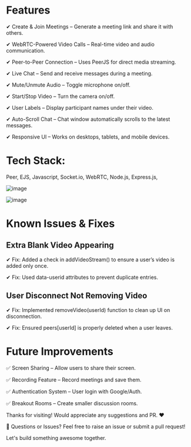 # Features
✔ Create & Join Meetings – Generate a meeting link and share it with others.

✔ WebRTC-Powered Video Calls – Real-time video and audio communication.

✔ Peer-to-Peer Connection – Uses PeerJS for direct media streaming.

✔ Live Chat – Send and receive messages during a meeting.

✔ Mute/Unmute Audio – Toggle microphone on/off.

✔ Start/Stop Video – Turn the camera on/off.

✔ User Labels – Display participant names under their video.

✔ Auto-Scroll Chat – Chat window automatically scrolls to the latest messages.

✔ Responsive UI – Works on desktops, tablets, and mobile devices.


# Tech Stack: 
Peer, EJS, Javascript, Socket.io, WebRTC, Node.js, Express.js, 


![image](https://github.com/user-attachments/assets/56e48573-e17b-409a-9e69-73e1f5767fd2)


![image](https://github.com/user-attachments/assets/6c4912f6-e047-4634-8778-3ca827877bf7)


# Known Issues & Fixes
## Extra Blank Video Appearing

✔ Fix: Added a check in addVideoStream() to ensure a user’s video is added only once.

✔ Fix: Used data-userid attributes to prevent duplicate entries.

## User Disconnect Not Removing Video

✔ Fix: Implemented removeVideo(userId) function to clean up UI on disconnection.

✔ Fix: Ensured peers[userId] is properly deleted when a user leaves.

# Future Improvements
✅ Screen Sharing – Allow users to share their screen.

✅ Recording Feature – Record meetings and save them.

✅ Authentication System – User login with Google/Auth.

✅ Breakout Rooms – Create smaller discussion rooms.

Thanks for visiting! Would appreciate any suggestions and PR. ❤

💬 Questions or Issues?
Feel free to raise an issue or submit a pull request!

Let's build something awesome together.

